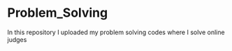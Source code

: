 # Problem_Solving
In this repository I uploaded my problem solving codes where I solve online judges
